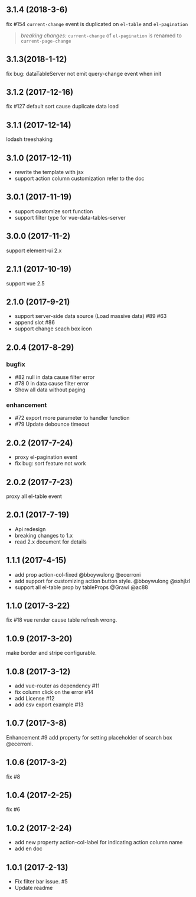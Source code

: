 ## 3.1.4 (2018-3-6)
fix #154 `current-change` event is duplicated on `el-table` and `el-pagination`

> *breaking changes:* `current-change` of `el-pagination` is renamed to `current-page-change`

## 3.1.3(2018-1-12)
fix bug: dataTableServer not emit query-change event when init

## 3.1.2 (2017-12-16)
fix #127 default sort cause duplicate data load

## 3.1.1 (2017-12-14)
lodash treeshaking

## 3.1.0 (2017-12-11)
* rewrite the template with jsx
* support action column customization refer to the doc


## 3.0.1 (2017-11-19)
* support customize sort function
* support filter type for vue-data-tables-server


## 3.0.0 (2017-11-2)
support element-ui 2.x


## 2.1.1 (2017-10-19)
support vue 2.5


## 2.1.0 (2017-9-21)
* support server-side data source (Load massive data) #89 #63
* append slot #86
* support change seach box icon


## 2.0.4 (2017-8-29)
### bugfix
* #82 null in data cause filter error
* #78 0 in data cause filter error
* Show all data without paging

### enhancement
* #72 export more parameter to handler function
* #79 Update debounce timeout


## 2.0.2 (2017-7-24)
* proxy el-pagination event
* fix bug: sort feature not work

## 2.0.2 (2017-7-23)
proxy all el-table event


## 2.0.1 (2017-7-19)
* Api redesign
* breaking changes to 1.x
* read 2.x document for details


## 1.1.1 (2017-4-15)
* add prop action-col-fixed @bboywulong @ecerroni
* add support for customizing action button style. @bboywulong @sxhjlzl
* support all el-table prop by tableProps @Grawl @ac88


## 1.1.0 (2017-3-22)
fix #18 vue render cause table refresh wrong.


## 1.0.9 (2017-3-20)
make border and stripe configurable.


## 1.0.8 (2017-3-12)
* add vue-router as dependency #11
* fix column click on the error #14
* add License #12
* add csv export example #13


## 1.0.7 (2017-3-8)
Enhancement #9 add property for setting placeholder of search box @ecerroni.


## 1.0.6 (2017-3-2)
fix #8


## 1.0.4 (2017-2-25)
fix #6


## 1.0.2 (2017-2-24)
* add new property action-col-label for indicating action column name
* add en doc


## 1.0.1 (2017-2-13)
* Fix filter bar issue. #5
* Update readme
